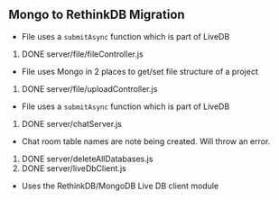 ## Mongo to RethinkDB Migration

- File uses a `submitAsync` function which is part of LiveDB
1. DONE server/file/fileController.js
- File uses Mongo in 2 places to get/set file structure of a project
1. DONE server/file/uploadController.js
- File uses a `submitAsync` function which is part of LiveDB
1. DONE server/chatServer.js
- Chat room table names are note being created. Will throw an error.
1. DONE server/deleteAllDatabases.js
1. DONE server/liveDbClient.js
- Uses the RethinkDB/MongoDB Live DB client module
